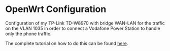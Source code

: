 # OpenWrt Configuration
Configuration of my TP-Link TD-W8970 with bridge WAN-LAN for the traffic on the VLAN 1035 in order to connect a Vodafone Power Station to handle only the phone traffic.

The complete tutorial on how to do this can be found [here](http://beaglehot.github.io/2020/12/15/vodafone-station-as-ata.html).

